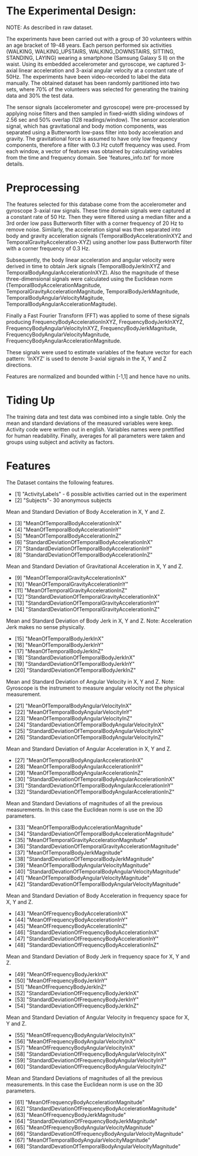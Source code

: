 The Experimental Design:
======================================
NOTE: As described in raw dataset.

The experiments have been carried out with a group of 30 volunteers within an age bracket of 19-48 years. Each person performed six activities (WALKING, WALKING_UPSTAIRS, WALKING_DOWNSTAIRS, SITTING, STANDING, LAYING) wearing a smartphone (Samsung Galaxy S II) on the waist. Using its embedded accelerometer and gyroscope, we captured 3-axial linear acceleration and 3-axial angular velocity at a constant rate of 50Hz. The experiments have been video-recorded to label the data manually. The obtained dataset has been randomly partitioned into two sets, where 70% of the volunteers was selected for generating the training data and 30% the test data.

The sensor signals (accelerometer and gyroscope) were pre-processed by applying noise filters and then sampled in fixed-width sliding windows of 2.56 sec and 50% overlap (128 readings/window). The sensor acceleration signal, which has gravitational and body motion components, was separated using a Butterworth low-pass filter into body acceleration and gravity. The gravitational force is assumed to have only low frequency components, therefore a filter with 0.3 Hz cutoff frequency was used. From each window, a vector of features was obtained by calculating variables from the time and frequency domain. See 'features_info.txt' for more details.

Preprocessing
=================
The features selected for this database come from the accelerometer and gyroscope 3-axial raw signals. These time domain signals were captured at a constant rate of 50 Hz. Then they were filtered using a median filter and a 3rd order low pass Butterworth filter with a corner frequency of 20 Hz to remove noise. Similarly, the acceleration signal was then separated into body and gravity acceleration signals (TemporalBodyAccelerationInXYZ and TemporalGravityAcceleration-XYZ) using another low pass Butterworth filter with a corner frequency of 0.3 Hz.

Subsequently, the body linear acceleration and angular velocity were derived in time to obtain Jerk signals (TemporalBodyJerkInXYZ and TemporalBodyAngularAccelerationInXYZ). Also the magnitude of these three-dimensional signals were calculated using the Euclidean norm (TemporalBodyAccelerationMagnitude, TemporalGravityAccelerationMagnitude, TemporalBodyJerkMagnitude, TemporalBodyAngularVelocityMagitude, TemporalBodyAngularAccelerationMagitude).

Finally a Fast Fourier Transform (FFT) was applied to some of these signals producing FrequencyBodyAccelerationInXYZ, FrequencyBodyJerkInXYZ, FrequencyBodyAngularVelocityInXYZ, FrequencyBodyJerkMagnitude, FrequencyBodyAngularVelocityMagnitude, FrequencyBodyAngularAccelerationMagnitude.

These signals were used to estimate variables of the feature vector for each pattern:
'InXYZ' is used to denote 3-axial signals in the X, Y and Z directions.

Features are normalized and bounded within [-1,1] and hence have no units.


Tiding Up
==================
The training data and test data was combined into a single table. Only the mean and standard deviations of the measured variables were keep. Activity code were written out in english. Variables names were prettified for human readability. Finally, averages for all parameters were taken and groups using subject and activity as factors.

Features
==================
The Dataset contains the following features.
 * [1] "ActivityLabels" - 6 possible activities carried out in the experiment
 * [2] "Subjects"- 30 anonymous subjects

 Mean and Standard Deviation of Body Acceleration in X, Y and Z.
 * [3] "MeanOfTemporalBodyAccelerationInX"
 * [4] "MeanOfTemporalBodyAccelerationInY"
 * [5] "MeanOfTemporalBodyAccelerationInZ"
 * [6] "StandardDeviationOfTemporalBodyAccelerationInX"
 * [7] "StandardDeviationOfTemporalBodyAccelerationInY"
 * [8] "StandardDeviationOfTemporalBodyAccelerationInZ"

Mean and Standard Deviation of Gravitational Acceleration in X, Y and Z.
* [9] "MeanOfTemporalGravityAccelerationInX"
* [10] "MeanOfTemporalGravityAccelerationInY"
* [11] "MeanOfTemporalGravityAccelerationInZ"
* [12] "StandardDeviationOfTemporalGravityAccelerationInX"
* [13] "StandardDeviationOfTemporalGravityAccelerationInY"
* [14] "StandardDeviationOfTemporalGravityAccelerationInZ"

Mean and Standard Deviation of Body Jerk in X, Y and Z.
Note: Acceleration Jerk makes no sense physically.
* [15] "MeanOfTemporalBodyJerkInX"
* [16] "MeanOfTemporalBodyJerkInY"
* [17] "MeanOfTemporalBodyJerkInZ"
* [18] "StandardDeviationOfTemporalBodyJerkInX"
* [19] "StandardDeviationOfTemporalBodyJerkInY"
* [20] "StandardDeviationOfTemporalBodyJerkInZ"

Mean and Standard Deviation of Angular Velocity in X, Y and Z.
Note: Gyroscope is the instrument to measure angular velocity not the physical measurement.
* [21] "MeanOfTemporalBodyAngularVelocityInX"
* [22] "MeanOfTemporalBodyAngularVelocityInY"
* [23] "MeanOfTemporalBodyAngularVelocityInZ"
* [24] "StandardDeviationOfTemporalBodyAngularVelocityInX"
* [25] "StandardDeviationOfTemporalBodyAngularVelocityInX"
* [26] "StandardDeviationOfTemporalBodyAngularVelocityInZ"

Mean and Standard Deviation of Angular Acceleration in X, Y and Z.
* [27] "MeanOfTemporalBodyAngularAccelerationInX"
* [28] "MeanOfTemporalBodyAngularAccelerationInY"
* [29] "MeanOfTemporalBodyAngularAccelerationInZ"
* [30] "StandardDeviationOfTemporalBodyAngularAccelerationInX"
* [31] "StandardDeviationOfTemporalBodyAngularAccelerationInY"
* [32] "StandardDeviationOfTemporalBodyAngularAccelerationInZ"

Mean and Standard Deviations of magnitudes of all the previous measurements. In this case the Euclidean norm is use on the 3D parameters.
* [33] "MeanOfTemporalBodyAccelerationMagnitude"
* [34] "StandardDeviationOfTemporalBodyAccelerationMagnitude"
* [35] "MeanOfTemporalGravityAccelerationMagnitude"
* [36] "StandardDeviationOfTemporalGravityAccelerationMagnitude"
* [37] "MeanOfTemporalBodyJerkMagnitude"
* [38] "StandardDeviationOfTemporalBodyJerkMagnitude"
* [39] "MeanOfTemporalBodyAngularVelocityMagnitude"
* [40] "StandardDevationOfTemporalBodyAngularVelocityMagnitude"
* [41] "MeanOfTemporalBodyAngularVelocityMagnitude"
* [42] "StandardDevationOfTemporalBodyAngularVelocityMagnitude"

Mean and Standard Deviation of Body Acceleration in frequency space for X, Y and Z.
* [43] "MeanOfFrequencyBodyAccelerationInX"
* [44] "MeanOfFrequencyBodyAccelerationInY"
* [45] "MeanOfFrequencyBodyAccelerationInZ"
* [46] "StandardDeviationOfFrequencyBodyAccelerationInX"
* [47] "StandardDeviationOfFrequencyBodyAccelerationInY"
* [48] "StandardDeviationOfFrequencyBodyAccelerationInZ"

Mean and Standard Deviation of Body Jerk in frequency space for X, Y and Z.
* [49] "MeanOfFrequencyBodyJerkInX"
* [50] "MeanOfFrequencyBodyJerkInY"
* [51] "MeanOfFrequencyBodyJerkInZ"
* [52] "StandardDeviationOfFrequencyBodyJerkInX"
* [53] "StandardDeviationOfFrequencyBodyJerkInY"
* [54] "StandardDeviationOfFrequencyBodyJerkInZ"

Mean and Standard Deviation of Angular Velocity in frequency space for X, Y and Z.
* [55] "MeanOfFrequencyBodyAngularVelocityInX"
* [56] "MeanOfFrequencyBodyAngularVelocityInX"
* [57] "MeanOfFrequencyBodyAngularVelocityInX"
* [58] "StandardDeviationOfFrequencyBodyAngularVelocityInX"
* [59] "StandardDeviationOfFrequencyBodyAngularVelocityInY"
* [60] "StandardDeviationOfFrequencyBodyAngularVelocityInZ"

Mean and Standard Deviations of magnitudes of all the previous measurements. In this case the Euclidean norm is use on the 3D parameters.
* [61] "MeanOfFrequencyBodyAccelerationMagnitude"
* [62] "StandardDeviationOfFrequencyBodyAccelerationMagnitude"
* [63] "MeanOfFrequencyBodyJerkMagnitude"
* [64] "StandardDeviationOfFrequencyBodyJerkMagnitude"
* [65] "MeanOfFrequencyBodyAngularVelocityMagnitude"
* [66] "StandardDevationOfFrequencyBodyAngularVelocityMagnitude"
* [67] "MeanOfTemporalBodyAngularVelocityMagnitude"
* [68] "StandardDevationOfTemporalBodyAngularVelocityMagnitude"
